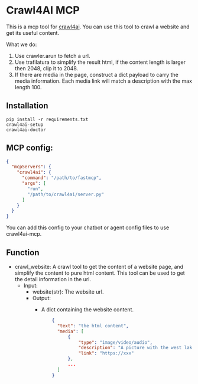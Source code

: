# Crawl4AI MCP

This is a mcp tool for [crawl4ai](https://github.com/unclecode/crawl4ai). You can use this tool to crawl a website and get its useful content.

What we do:

1. Use crawler.arun to fetch a url.
2. Use trafilatura to simplify the result html, if the content length is larger then 2048, clip it to 2048.
3. If there are media in the page, construct a dict payload to carry the media information. Each media link will match a description with the max length 100.

## Installation

```shell
pip install -r requirements.txt
crawl4ai-setup
crawl4ai-doctor
```

## MCP config:

```json
{
  "mcpServers": {
    "crawl4ai": {
      "command": "/path/to/fastmcp",
      "args": [
        "run",
        "/path/to/crawl4ai/server.py"
      ]
    }
  }
}
```

You can add this config to your chatbot or agent config files to use crawl4ai-mcp.

## Function

- crawl_website: A crawl tool to get the content of a website page, and simplify the content to pure html content. This tool can be used to get the detail information in the url.
  - Input: 
    - website(str): The website url.
    - Output:
      - A dict containing the website content.
    
          ```json
              {
                "text": "the html content",
                "media": [
                    {
                        "type": "image/video/audio",
                        "description": "A picture with the west lake inside it.",
                        "link": "https://xxx"
                    },
                    ...
                ]
              }   
          ```